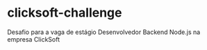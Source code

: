 # clicksoft-challenge
Desafio para a vaga de estágio Desenvolvedor Backend Node.js na empresa ClickSoft 
